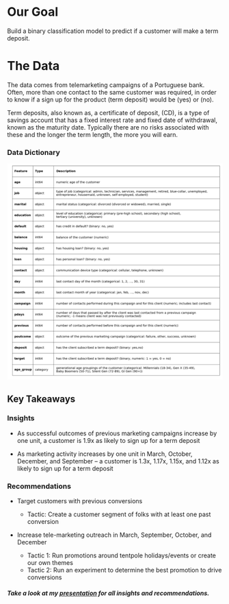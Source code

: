 # Our Goal
Build a binary classification model to predict if a customer will make a term deposit.

# The Data
The data comes from telemarketing campaigns of a Portuguese bank. Often, more than one contact to the same customer was required, in order to know if a sign up for the product (term deposit) would be (yes) or (no).

Term deposits, also known as, a certificate of deposit, (CD), is a type of savings account that has a fixed interest rate and fixed date of withdrawal, known as the maturity date. Typically there are no risks associated with these and the longer the term length, the more you will earn.

### Data Dictionary

![](images/data_dict.png?raw=true)

## Key Takeaways
### Insights
- As successful outcomes of previous marketing campaigns increase by one unit, a customer is 1.9x as likely to sign up for a term deposit

- As marketing activity increases by one unit in March, October, December, and September – a customer is 1.3x, 1.17x, 1.15x, and 1.12x as likely to sign up for a term deposit

### Recommendations
- Target customers with previous conversions
   - Tactic: Create a customer segment of folks with at least one past conversion

- Increase tele-marketing outreach in March, September, October, and December
   - Tactic 1: Run promotions around tentpole holidays/events or create our own themes
   - Tactic 2: Run an experiment to determine the best promotion to drive conversions

##### Take a look at my <b>[presentation](https://docs.google.com/presentation/d/19nOb9sbrnAcBxqYM0iHARhWqCdveEEp25AC6YmvHj9k/edit#slide=id.g35ed75ccf_015)</b> for all insights and recommendations.
